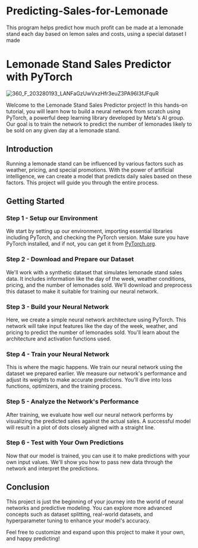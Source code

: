 # Predicting-Sales-for-Lemonade
This program helps predict how much profit can be made at a lemonade stand each day based on lemon sales and costs, using a special dataset I made
# Lemonade Stand Sales Predictor with PyTorch
![360_F_203280193_LANFaGzUwVxzHfr3euZ3PA96I3fJFquR](https://github.com/PrajwalRaut8/Predicting-Sales-for-Lemonade/assets/143160391/946e8339-1c52-4984-bb6d-346307a0dd40)


Welcome to the Lemonade Stand Sales Predictor project! In this hands-on tutorial, you will learn how to build a neural network from scratch using PyTorch, a powerful deep learning library developed by Meta's AI group. Our goal is to train the network to predict the number of lemonades likely to be sold on any given day at a lemonade stand.

## Introduction

Running a lemonade stand can be influenced by various factors such as weather, pricing, and special promotions. With the power of artificial intelligence, we can create a model that predicts daily sales based on these factors. This project will guide you through the entire process.

## Getting Started

### Step 1 - Setup our Environment

We start by setting up our environment, importing essential libraries including PyTorch, and checking the PyTorch version. Make sure you have PyTorch installed, and if not, you can get it from [PyTorch.org](https://pytorch.org/).

### Step 2 - Download and Prepare our Dataset

We'll work with a synthetic dataset that simulates lemonade stand sales data. It includes information like the day of the week, weather conditions, pricing, and the number of lemonades sold. We'll download and preprocess this dataset to make it suitable for training our neural network.

### Step 3 - Build your Neural Network

Here, we create a simple neural network architecture using PyTorch. This network will take input features like the day of the week, weather, and pricing to predict the number of lemonades sold. You'll learn about the architecture and activation functions used.

### Step 4 - Train your Neural Network

This is where the magic happens. We train our neural network using the dataset we prepared earlier. We measure our network's performance and adjust its weights to make accurate predictions. You'll dive into loss functions, optimizers, and the training process.

### Step 5 - Analyze the Network's Performance

After training, we evaluate how well our neural network performs by visualizing the predicted sales against the actual sales. A successful model will result in a plot of dots closely aligned with a straight line.

### Step 6 - Test with Your Own Predictions

Now that our model is trained, you can use it to make predictions with your own input values. We'll show you how to pass new data through the network and interpret the predictions.

## Conclusion

This project is just the beginning of your journey into the world of neural networks and predictive modeling. You can explore more advanced concepts such as dataset splitting, real-world datasets, and hyperparameter tuning to enhance your model's accuracy.

Feel free to customize and expand upon this project to make it your own, and happy predicting!
